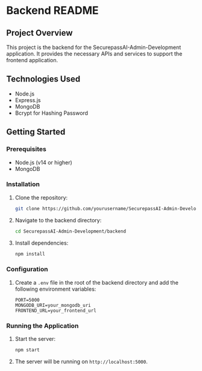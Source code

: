 # Backend README

## Project Overview

This project is the backend for the SecurepassAI-Admin-Development application. It provides the necessary APIs and services to support the frontend application.

## Technologies Used

- Node.js
- Express.js
- MongoDB
- Bcrypt for Hashing Password

## Getting Started

### Prerequisites

- Node.js (v14 or higher)
- MongoDB

### Installation

1. Clone the repository:
    ```sh
    git clone https://github.com/yourusername/SecurepassAI-Admin-Development.git
    ```
2. Navigate to the backend directory:
    ```sh
    cd SecurepassAI-Admin-Development/backend
    ```
3. Install dependencies:
    ```sh
    npm install
    ```

### Configuration

1. Create a `.env` file in the root of the backend directory and add the following environment variables:
    ```env
    PORT=5000
    MONGODB_URI=your_mongodb_uri
    FRONTEND_URL=your_frontend_url
    ```

### Running the Application

1. Start the server:
    ```sh
    npm start
    ```
2. The server will be running on `http://localhost:5000`.

